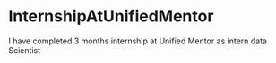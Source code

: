 # InternshipAtUnifiedMentor
I have completed 3 months internship at Unified Mentor as intern data Scientist

